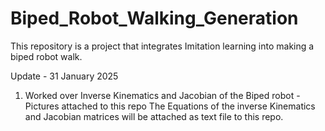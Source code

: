 # Biped_Robot_Walking_Generation
This repository is a project that integrates Imitation learning into making a biped robot walk. 

Update  - 31 January 2025
1) Worked over Inverse Kinematics and Jacobian of the Biped robot - Pictures attached to this repo
The Equations of the inverse Kinematics and Jacobian matrices will be attached as text file to this repo.
